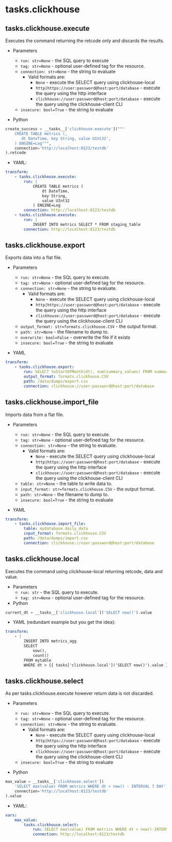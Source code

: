 # tasks.clickhouse

## tasks.clickhouse.execute

Executes the command returning the retcode only and discards the results.

* Parameters
    * `run: str=None` - the SQL query to execute
    * `tag: str=None` - optional user-defined tag for the resource.
    * `connection: str=None` - the string to evaluate
        * Valid formats are:
            * `None` - execute the SELECT query using clickhouse-local
            * `http|https://user:password@host:port/database` - execute the query using the http interface
            * `clickhouse://user:password@host:port/database` - execute the query using the clickhouse-client CLI
    * `insecure: bool=True` - the string to evaluate

* Python

```python
create_success = __tasks__['clickhouse.execute']("""
    CREATE TABLE metrics (,
       dt DateTime, key String, value UInt32',
    ) ENGINE=Log""",
    connection='http://localhost:8123/testdb'
).retcode
```

* YAML:

```yaml
transform:
    - tasks.clickhouse.execute:
        run: |
            CREATE TABLE metrics (
                dt DateTime,
                key String,
                value UInt32
            ) ENGINE=Log
        connection: http://localhost:8123/testdb
    - tasks.clickhouse.execute:
        run: |
            INSERT INTO metrics SELECT * FROM staging_table
        connection: http://localhost:8123/testdb
```

## tasks.clickhouse.export

Exports data into a flat file.

* Parameters
    * `run: str=None` - the SQL query to execute.
    * `tag: str=None` - optional user-defined tag for the resource.
    * `connection: str=None` - the string to evaluate.
        * Valid formats are:
            * `None` - execute the SELECT query using clickhouse-local
            * `http|https://user:password@host:port/database` - execute the query using the http interface
            * `clickhouse://user:password@host:port/database` - execute the query using the clickhouse-client CLI
    * `output_format: str=formats.clickhouse.CSV` - the output format.
    * `path: str=None` - the filename to dump to.
    * `overwrite: bool=False` - overwrite the file if it exists
    * `insecure: bool=True` - the string to evaluate

* YAML

```yaml
transform:
    - tasks.clickhouse.export:
        run: SELECT toStartOfMonth(dt), sum(summary_values) FROM summary
        output_format: formats.clickhouse.CSV
        path: /data/dumps/export.csv
        connection: clickhouse://user:password@host:port/database
```

## tasks.clickhouse.import_file

Imports data from a flat file.

* Parameters
    * `run: str=None` - the SQL query to execute.
    * `tag: str=None` - optional user-defined tag for the resource.
    * `connection: str=None` - the string to evaluate.
        * Valid formats are:
            * `None` - execute the SELECT query using clickhouse-local
            * `http|https://user:password@host:port/database` - execute the query using the http interface
            * `clickhouse://user:password@host:port/database` - execute the query using the clickhouse-client CLI
    * `table: str=None` - the table to write data to.
    * `input_format: str=formats.clickhouse.CSV` - the output format.
    * `path: str=None` - the filename to dump to.
    * `insecure: bool=True` - the string to evaluate

* YAML

```yaml
transform:
    - tasks.clickhouse.import_file:
        table: mydatabase.daily_data
        input_format: formats.clickhouse.CSV
        path: /data/dumps/import.csv
        connection: clickhouse://user:password@host:port/database
```

## tasks.clickhouse.local

Executes the command using clickhouse-local returning retcode, data and value.

* Parameters
    * `run: str` - the SQL query to execute.
    * `tag: str=None` - optional user-defined tag for the resource.
* Python

```python
current_dt = __tasks__['clickhouse.local']('SELECT now()').value
```

* YAML (redundant example but you get the idea):

```yaml
transform:
    - |
        INSERT INTO metrics_agg 
        SELECT
            now(),
            count()
        FROM mytable
        WHERE dt > {{ tasks['clickhouse.local']('SELECT now()').value }}
```

## tasks.clickhouse.select

As per tasks.clickhouse.execute however return data is not discarded.

* Parameters
    * `run: str=None` - the SQL query to execute.
    * `tag: str=None` - optional user-defined tag for the resource.
    * `connection: str=None` - the string to evaluate.
        * Valid formats are:
            * `None` - execute the SELECT query using clickhouse-local
            * `http|https://user:password@host:port/database` - execute the query using the http interface
            * `clickhouse://user:password@host:port/database` - execute the query using the clickhouse-client CLI
    * `insecure: bool=True` - the string to evaluate

* Python

```python
max_value = __tasks__['clickhouse.select'](
    'SELECT max(value) FROM metrics WHERE dt > now() - INTERVAL 7 DAY',
    connection='http://localhost:8123/testdb'
).value
```

* YAML:

```yaml
vars:
    max_value:
        tasks.clickhouse.select:
            run: SELECT max(value) FROM metrics WHERE dt > now()-INTERVAL 7 DAY
            connection: http://localhost:8123/testdb
```
